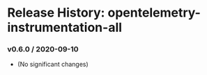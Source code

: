 # Release History: opentelemetry-instrumentation-all

### v0.6.0 / 2020-09-10

* (No significant changes)
